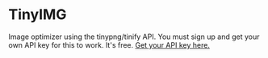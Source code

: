 # TinyIMG 
Image optimizer using the tinypng/tinify API. You must sign up and get your own API key for this to work. It's free. 
[Get your API key here.](https://tinypng.com/developers)